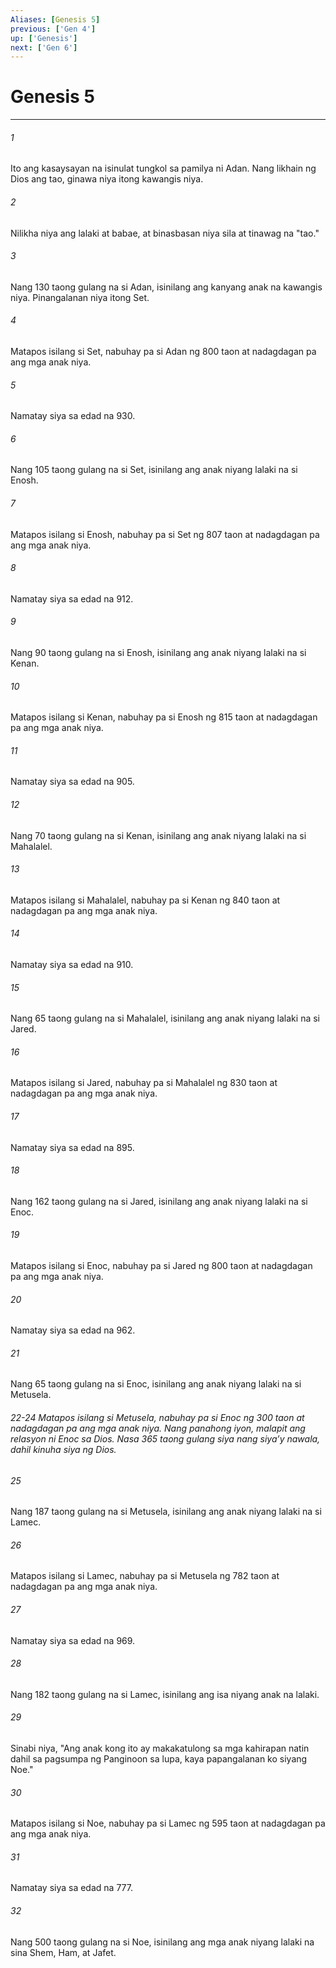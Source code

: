 ```yaml
---
Aliases: [Genesis 5]
previous: ['Gen 4']
up: ['Genesis']
next: ['Gen 6']
---
```

# Genesis 5

***


###### 1 


Ito ang kasaysayan na isinulat tungkol sa pamilya ni Adan. Nang likhain ng Dios ang tao, ginawa niya itong kawangis niya. 


###### 2 


Nilikha niya ang lalaki at babae, at binasbasan niya sila at tinawag na "tao." 


###### 3 


Nang 130 taong gulang na si Adan, isinilang ang kanyang anak na kawangis niya. Pinangalanan niya itong Set. 


###### 4 


Matapos isilang si Set, nabuhay pa si Adan ng 800 taon at nadagdagan pa ang mga anak niya. 


###### 5 


Namatay siya sa edad na 930. 


###### 6 


Nang 105 taong gulang na si Set, isinilang ang anak niyang lalaki na si Enosh. 


###### 7 


Matapos isilang si Enosh, nabuhay pa si Set ng 807 taon at nadagdagan pa ang mga anak niya. 


###### 8 


Namatay siya sa edad na 912. 


###### 9 


Nang 90 taong gulang na si Enosh, isinilang ang anak niyang lalaki na si Kenan. 


###### 10 


Matapos isilang si Kenan, nabuhay pa si Enosh ng 815 taon at nadagdagan pa ang mga anak niya. 


###### 11 


Namatay siya sa edad na 905. 


###### 12 


Nang 70 taong gulang na si Kenan, isinilang ang anak niyang lalaki na si Mahalalel. 


###### 13 


Matapos isilang si Mahalalel, nabuhay pa si Kenan ng 840 taon at nadagdagan pa ang mga anak niya. 


###### 14 


Namatay siya sa edad na 910. 


###### 15 


Nang 65 taong gulang na si Mahalalel, isinilang ang anak niyang lalaki na si Jared. 


###### 16 


Matapos isilang si Jared, nabuhay pa si Mahalalel ng 830 taon at nadagdagan pa ang mga anak niya. 


###### 17 


Namatay siya sa edad na 895. 


###### 18 


Nang 162 taong gulang na si Jared, isinilang ang anak niyang lalaki na si Enoc. 


###### 19 


Matapos isilang si Enoc, nabuhay pa si Jared ng 800 taon at nadagdagan pa ang mga anak niya. 


###### 20 


Namatay siya sa edad na 962. 


###### 21 


Nang 65 taong gulang na si Enoc, isinilang ang anak niyang lalaki na si Metusela. 


###### 22-24 Matapos isilang si Metusela, nabuhay pa si Enoc ng 300 taon at nadagdagan pa ang mga anak niya. Nang panahong iyon, malapit ang relasyon ni Enoc sa Dios. Nasa 365 taong gulang siya nang siyaʼy nawala, dahil kinuha siya ng Dios. 


###### 25 


Nang 187 taong gulang na si Metusela, isinilang ang anak niyang lalaki na si Lamec. 


###### 26 


Matapos isilang si Lamec, nabuhay pa si Metusela ng 782 taon at nadagdagan pa ang mga anak niya. 


###### 27 


Namatay siya sa edad na 969. 


###### 28 


Nang 182 taong gulang na si Lamec, isinilang ang isa niyang anak na lalaki. 


###### 29 


Sinabi niya, "Ang anak kong ito ay makakatulong sa mga kahirapan natin dahil sa pagsumpa ng Panginoon sa lupa, kaya papangalanan ko siyang Noe." 


###### 30 


Matapos isilang si Noe, nabuhay pa si Lamec ng 595 taon at nadagdagan pa ang mga anak niya. 


###### 31 


Namatay siya sa edad na 777. 


###### 32 


Nang 500 taong gulang na si Noe, isinilang ang mga anak niyang lalaki na sina Shem, Ham, at Jafet.
